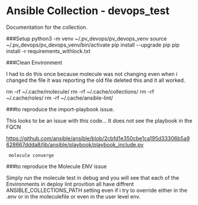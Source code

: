 # Ansible Collection - devops_test

Documentation for the collection.


###Setup
python3 -m venv ~/.pv_devops/pv_devops_venv
source ~/.pv_devops/pv_devops_venv/bin/activate
pip install --upgrade pip
pip install -r requirements_withlock.txt


###Clean Environment

I had to do this once because molecule was not changing even when i changed the file it was reporting the old file deleted this and it all worked. 

rm -rf ~/.cache/molecule/
rm -rf ~/.cache/collections/
rm -rf ~/.cache/roles/
rm -rf ~/.cache/ansible-lint/

###to reproduce the import-playbook issue. 

This looks to be an issue with this code... It does not see the playbook in the FQCN

https://github.com/ansible/ansible/blob/2cbfd1e350cbe1ca195d33306b5a9628667ddda8/lib/ansible/playbook/playbook_include.py

```
 molecule converge
```

###to reproduce the Molecule ENV issue 

Simply run the molecule test in debug and you will see that each of the Environments in deploy lint provition all have diffrent ANSIBLE_COLLECTIONS_PATH setting even if i try to override either in the .env or in the moleculefile or even in the user level env.



